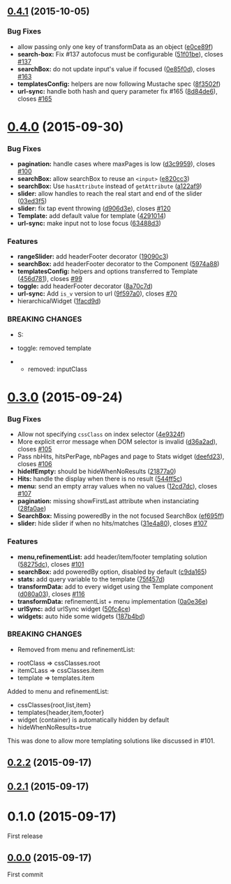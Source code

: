 <a name="0.4.1"></a>
## [0.4.1](https://github.com/algolia/intantsearch.js/compare/v0.4.0...v0.4.1) (2015-10-05)


### Bug Fixes

* allow passing only one key of transformData as an object ([e0ce89f](https://github.com/algolia/intantsearch.js/commit/e0ce89f))
* **search-box:** Fix #137 autofocus must be configurable ([51f01be](https://github.com/algolia/intantsearch.js/commit/51f01be)), closes [#137](https://github.com/algolia/intantsearch.js/issues/137)
* **searchBox:** do not update input's value if focused ([0e85f0d](https://github.com/algolia/intantsearch.js/commit/0e85f0d)), closes [#163](https://github.com/algolia/intantsearch.js/issues/163)
* **templatesConfig:** helpers are now following Mustache spec ([8f3502f](https://github.com/algolia/intantsearch.js/commit/8f3502f))
* **url-sync:** handle both hash and query parameter fix #165 ([8d84de6](https://github.com/algolia/intantsearch.js/commit/8d84de6)), closes [#165](https://github.com/algolia/intantsearch.js/issues/165)



<a name="0.4.0"></a>
# [0.4.0](https://github.com/algolia/intantsearch.js/compare/v0.3.0...v0.4.0) (2015-09-30)


### Bug Fixes

* **pagination:** handle cases where maxPages is low ([d3c9959](https://github.com/algolia/intantsearch.js/commit/d3c9959)), closes [#100](https://github.com/algolia/intantsearch.js/issues/100)
* **searchBox:** allow searchBox to reuse an `<input>` ([e820cc3](https://github.com/algolia/intantsearch.js/commit/e820cc3))
* **searchBox:** Use `hasAttribute` instead of `getAttribute` ([a122af9](https://github.com/algolia/intantsearch.js/commit/a122af9))
* **slider:** allow handles to reach the real start and end of the slider ([03ed3f5](https://github.com/algolia/intantsearch.js/commit/03ed3f5))
* **slider:** fix tap event throwing ([d906d3e](https://github.com/algolia/intantsearch.js/commit/d906d3e)), closes [#120](https://github.com/algolia/intantsearch.js/issues/120)
* **Template:** add default value for template ([4291014](https://github.com/algolia/intantsearch.js/commit/4291014))
* **url-sync:** make input not to lose focus ([63488d3](https://github.com/algolia/intantsearch.js/commit/63488d3))

### Features

* **rangeSlider:** add headerFooter decorator ([19090c3](https://github.com/algolia/intantsearch.js/commit/19090c3))
* **searchBox:** add headerFooter decorator to the Component ([5974a88](https://github.com/algolia/intantsearch.js/commit/5974a88))
* **templatesConfig:** helpers and options transferred to Template ([456d781](https://github.com/algolia/intantsearch.js/commit/456d781)), closes [#99](https://github.com/algolia/intantsearch.js/issues/99)
* **toggle:** add headerFooter decorator ([8a70c7d](https://github.com/algolia/intantsearch.js/commit/8a70c7d))
* **url-sync:** Add `is_v` version to url ([9f597a0](https://github.com/algolia/intantsearch.js/commit/9f597a0)), closes [#70](https://github.com/algolia/intantsearch.js/issues/70)
* hierarchicalWidget ([1facd9d](https://github.com/algolia/intantsearch.js/commit/1facd9d))


### BREAKING CHANGES

* S:
- toggle: removed template
* - removed: inputClass



<a name="0.3.0"></a>
# [0.3.0](https://github.com/algolia/intantsearch.js/compare/v0.2.2...v0.3.0) (2015-09-24)


### Bug Fixes

* Allow not specifying `cssClass` on index selector ([4e9324f](https://github.com/algolia/intantsearch.js/commit/4e9324f))
* More explicit error message when DOM selector is invalid ([d36a2ad](https://github.com/algolia/intantsearch.js/commit/d36a2ad)), closes [#105](https://github.com/algolia/intantsearch.js/issues/105)
* Pass nbHits, hitsPerPage, nbPages and page to Stats widget ([deefd23](https://github.com/algolia/intantsearch.js/commit/deefd23)), closes [#106](https://github.com/algolia/intantsearch.js/issues/106)
* **hideIfEmpty:** should be hideWhenNoResults ([21877a0](https://github.com/algolia/intantsearch.js/commit/21877a0))
* **Hits:** handle the display when there is no result ([544ff5c](https://github.com/algolia/intantsearch.js/commit/544ff5c))
* **menu:** send an empty array values when no values ([12cd7dc](https://github.com/algolia/intantsearch.js/commit/12cd7dc)), closes [#107](https://github.com/algolia/intantsearch.js/issues/107)
* **pagination:** missing showFirstLast attribute when instanciating ([28fa0ae](https://github.com/algolia/intantsearch.js/commit/28fa0ae))
* **SearchBox:** Missing poweredBy in the not focused SearchBox ([ef695ff](https://github.com/algolia/intantsearch.js/commit/ef695ff))
* **slider:** hide slider if when no hits/matches ([31e4a80](https://github.com/algolia/intantsearch.js/commit/31e4a80)), closes [#107](https://github.com/algolia/intantsearch.js/issues/107)

### Features

* **menu,refinementList:** add header/item/footer templating solution ([58275dc](https://github.com/algolia/intantsearch.js/commit/58275dc)), closes [#101](https://github.com/algolia/intantsearch.js/issues/101)
* **searchBox:** add poweredBy option, disabled by default ([c9da165](https://github.com/algolia/intantsearch.js/commit/c9da165))
* **stats:** add query variable to the template ([75f457d](https://github.com/algolia/intantsearch.js/commit/75f457d))
* **transformData:** add to every widget using the Template component ([d080a03](https://github.com/algolia/intantsearch.js/commit/d080a03)), closes [#116](https://github.com/algolia/intantsearch.js/issues/116)
* **transformData:** refinementList + menu implementation ([0a0e36e](https://github.com/algolia/intantsearch.js/commit/0a0e36e))
* **urlSync:** add urlSync widget ([50fc4ce](https://github.com/algolia/intantsearch.js/commit/50fc4ce))
* **widgets:** auto hide some widgets ([187b4bd](https://github.com/algolia/intantsearch.js/commit/187b4bd))


### BREAKING CHANGES

* Removed from menu and refinementList:
- rootClass => cssClasses.root
- itemCLass => cssClasses.item
- template => templates.item

Added to menu and refinementList:
- cssClasses{root,list,item}
- templates{header,item,footer}
- widget (container) is automatically hidden by default
- hideWhenNoResults=true

This was done to allow more templating solutions like discussed in #101.



<a name="0.2.2"></a>
## [0.2.2](https://github.com/algolia/intantsearch.js/compare/v0.1.0...v0.2.2) (2015-09-17)




<a name="0.2.1"></a>
## [0.2.1](https://github.com/algolia/intantsearch.js/compare/v0.1.0...v0.2.1) (2015-09-17)




<a name="0.1.0"></a>
# 0.1.0 (2015-09-17)

First release

<a name="0.0.0"></a>
## [0.0.0](https://github.com/algolia/intantsearch.js/compare/v0.0.0...v0.0.0) (2015-09-17)

First commit
